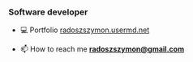 <h3>Software developer</h3>

- 💻 Portfolio [radoszszymon.usermd.net](https://www.radoszszymon.usermd.net/)

- 📫 How to reach me **radoszszymon@gmail.com**
